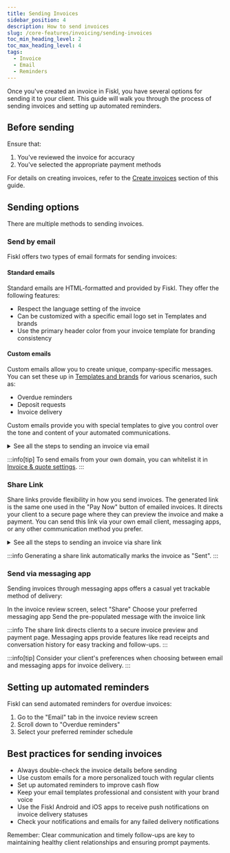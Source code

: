 ```yaml
---
title: Sending Invoices
sidebar_position: 4
description: How to send invoices
slug: /core-features/invoicing/sending-invoices
toc_min_heading_level: 2
toc_max_heading_level: 4
tags:
  - Invoice
  - Email
  - Reminders
---
```


Once you've created an invoice in Fiskl, you have several options for sending it to your client. This guide will walk you through the process of sending invoices and setting up automated reminders.

## Before sending

Ensure that:

1. You've reviewed the invoice for accuracy
1. You've selected the appropriate payment methods

For details on creating invoices, refer to the [Create invoices](./creating-invoices.md) section of this guide.

## Sending options

There are multiple methods to sending invoices.

### Send by email

Fiskl offers two types of email formats for sending invoices:

#### Standard emails

Standard emails are HTML-formatted and provided by Fiskl. They offer the following features:

- Respect the language setting of the invoice
- Can be customized with a specific email logo set in Templates and brands
- Use the primary header color from your invoice template for branding consistency

#### Custom emails

Custom emails allow you to create unique, company-specific messages. You can set these up in [Templates and brands](../../Settings-Configurations/templates-and-brands#custom-emails) for various scenarios, such as:

- Overdue reminders
- Deposit requests
- Invoice delivery

Custom emails provide you with special templates to give you control over the tone and content of your automated communications.

<details>

<summary>See all the steps to sending an invoice via email</summary>

1. Click on the "Email" tab in the invoice review screen
2. Choose between standard or custom email format
3. Edit the email text if needed
4. Add Cc or Bcc recipients if required
5. Click "Send"

</details>

:::info[tip]
To send emails from your own domain, you can whitelist it in [Invoice & quote settings](../../Settings-Configurations/invoice-and-quote-settings).
:::

### Share Link

Share links provide flexibility in how you send invoices. The generated link is the same one used in the "Pay Now" button of emailed invoices. It directs your client to a secure page where they can preview the invoice and make a payment. You can send this link via your own email client, messaging apps, or any other communication method you prefer.

<details>

<summary>See all the steps to sending an invoice via share link</summary>

1. Click "Generate share link" in the invoice review screen
2. Copy the generated link
3. Paste the link into your preferred messaging app

</details>

:::info
Generating a share link automatically marks the invoice as "Sent".
:::

### Send via messaging app

Sending invoices through messaging apps offers a casual yet trackable method of delivery:

In the invoice review screen, select "Share"
Choose your preferred messaging app
Send the pre-populated message with the invoice link

:::info
The share link directs clients to a secure invoice preview and payment page. Messaging apps provide features like read receipts and conversation history for easy tracking and follow-ups.
:::

:::info[tip]
Consider your client's preferences when choosing between email and messaging apps for invoice delivery.
:::

## Setting up automated reminders

Fiskl can send automated reminders for overdue invoices:

1. Go to the "Email" tab in the invoice review screen
2. Scroll down to "Overdue reminders"
3. Select your preferred reminder schedule

## Best practices for sending invoices

- Always double-check the invoice details before sending
- Use custom emails for a more personalized touch with regular clients
- Set up automated reminders to improve cash flow
- Keep your email templates professional and consistent with your brand voice
- Use the Fiskl Android and iOS apps to receive push notifications on invoice delivery statuses
- Check your notifications and emails for any failed delivery notifications

Remember: Clear communication and timely follow-ups are key to maintaining healthy client relationships and ensuring prompt payments.
